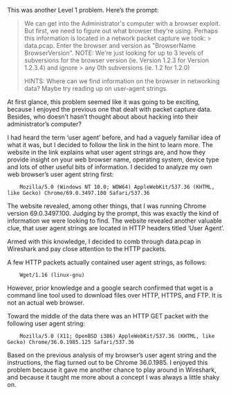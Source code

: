 This was another Level 1 problem. Here’s the prompt:

> We can get into the Administrator's computer with a browser exploit. But first, we need to figure out what browser they're using. Perhaps this information is located in a network packet capture we took: > data.pcap. Enter the browser and version as "BrowserName BrowserVersion". NOTE: We're just looking for up to 3 levels of subversions for the browser version (ie. Version 1.2.3 for Version 1.2.3.4) and ignore > any 0th subversions (ie. 1.2 for 1.2.0)
>
> HINTS:
> Where can we find information on the browser in networking data? Maybe try reading up on user-agent strings.

At first glance, this problem seemed like it was going to be exciting, because I enjoyed the previous one that dealt with packet capture data. Besides, who doesn’t hasn’t thought about about hacking into their administrator’s computer? 

I had heard the term ‘user agent’ before, and had a vaguely familiar idea of what it was, but I decided to follow the link in the hint to learn more. The website in the link explains what user agent strings are, and how they provide insight on your web browser name, operating system, device type and lots of other useful bits of information. I decided to analyze my own web browser’s user agent string first: 

```
	Mozilla/5.0 (Windows NT 10.0; WOW64) AppleWebKit/537.36 (KHTML, like Gecko) Chrome/69.0.3497.100 Safari/537.36
```

The website revealed, among other things, that I was running Chrome version 69.0.3497.100. Judging by the prompt, this was exactly the kind of information we were looking to find. The website revealed another valuable clue, that user agent strings are located in HTTP headers titled ‘User Agent’. 

Armed with this knowledge, I decided to comb through data.pcap in Wireshark and pay close attention to the HTTP packets. 

A few HTTP packets actually contained user agent strings, as follows:

```
	Wget/1.16 (linux-gnu)
```

However, prior knowledge and a google search confirmed that wget is a command line tool used to download files over HTTP, HTTPS, and FTP. It is not an actual web browser. 

Toward the middle of the data there was an HTTP GET packet with the following user agent string: 

```
	Mozilla/5.0 (X11; OpenBSD i386) AppleWebKit/537.36 (KHTML, like Gecko) Chrome/36.0.1985.125 Safari/537.36
```

Based on the previous analysis of my browser’s user agent string and the instructions, the flag turned out to be Chrome 36.0.1985. I enjoyed this problem because it gave me another chance to play around in Wireshark, and because it taught me more about a concept I was always a little shaky on. 

